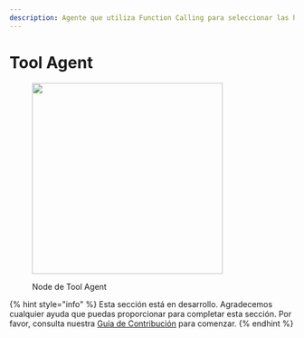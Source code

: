 ```yaml
---
description: Agente que utiliza Function Calling para seleccionar las herramientas y argumentos a llamar.
---
```


# Tool Agent

<figure><img src="../../../.gitbook/assets/image--8---1---1---1---1---1---1---1---1-.png" alt="" width="337"><figcaption><p>Node de Tool Agent</p></figcaption></figure>

{% hint style="info" %}
Esta sección está en desarrollo. Agradecemos cualquier ayuda que puedas proporcionar para completar esta sección. Por favor, consulta nuestra [Guía de Contribución](../../../contributing/) para comenzar.
{% endhint %}
